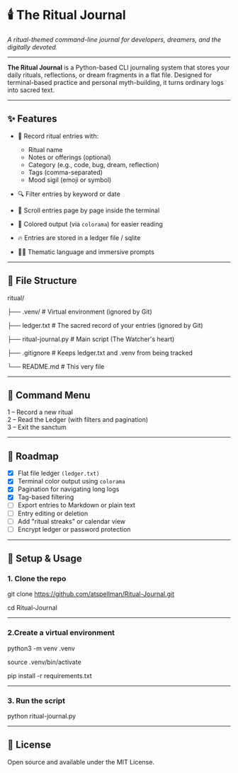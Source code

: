 # 🕯️ The Ritual Journal

*A ritual-themed command-line journal for developers, dreamers, and the digitally devoted.*

---

**The Ritual Journal** is a Python-based CLI journaling system that stores your daily rituals, reflections, or dream fragments in a flat file. Designed for terminal-based practice and personal myth-building, it turns ordinary logs into sacred text.

---

## ✨ Features

- 📓 Record ritual entries with:
  - Ritual name
  - Notes or offerings (optional)
  - Category (e.g., code, bug, dream, reflection)
  - Tags (comma-separated)
  - Mood sigil (emoji or symbol)

- 🔍 Filter entries by keyword or date
- 📖 Scroll entries page by page inside the terminal
- 🎨 Colored output (via `colorama`) for easier reading
- 🔥 Entries are stored in a ledger file / sqlite 
- 🧙🏻 Thematic language and immersive prompts

---

## 📂 File Structure

ritual/

├── .venv/             # Virtual environment (ignored by Git)

├── ledger.txt         # The sacred record of your entries (ignored by Git)

├── ritual-journal.py          # Main script (The Watcher's heart)

├── .gitignore         # Keeps ledger.txt and .venv from being tracked

└── README.md          # This very file

---

## 🧙 Command Menu

1 – Record a new ritual  
2 – Read the Ledger (with filters and pagination)  
3 – Exit the sanctum

---

## 🪬 Roadmap
- [x] Flat file ledger <code>(ledger.txt)</code>
- [x] Terminal color output using <code>colorama</code>
- [x] Pagination for navigating long logs
- [x] Tag-based filtering
- [ ] Export entries to Markdown or plain text
- [ ] Entry editing or deletion
- [ ] Add "ritual streaks" or calendar view
- [ ] Encrypt ledger or password protection

---

## 🚀 Setup & Usage
### 1. Clone the repo
  git clone https://github.com/atspellman/Ritual-Journal.git

  cd Ritual-Journal

---

### 2.Create a virtual environment
python3 -m venv .venv

source .venv/bin/activate

pip install -r requirements.txt

---

### 3. Run the script
python ritual-journal.py

---

## 🧾 License

Open source and available under the MIT License.
